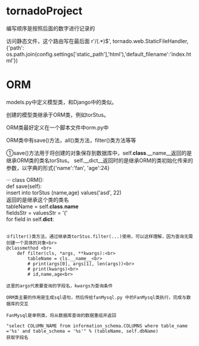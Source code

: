 # tornadoProject
编写顺序是按照后面的数字进行记录的

访问静态文件，这个路由写在最后面
r'/(.*)$', tornado.web.StaticFileHandler, {'path': os.path.join(config.settings['static_path'],'html'),'default_filename':'index.html'})


# ORM
models.py中定义模型类，和Django中的类似。

创建的模型类继承于ORM类，例如torStus。

ORM类最好定义在一个脚本文件中orm.py中

ORM类中有save()方法，all()类方法，filter()类方法等等

①save()方法用于将创建的对象保存到数据库中，self.__class__.__name__返回的是继承ORM类的类名torStus。
self.__dict__返回时的是继承ORM的类初始化传来的参数，以字典的形式{'name':'fan', 'age':24} <br>

···
class ORM(): <br>
    def save(self):<br>
        insert into torStus (name,age) values('asd', 22)<br>
        返回的是继承这个类的类名<br>
        tableName = self.__class__.__name__<br>
        fieldsStr = valuesStr = '('<br>
        for field in self.__dict__:<br>
```

②filter()类方法，通过继承类torStus.filter(...)使用，可以这样理解，因为查询无需创建一个具体的对象<br>
@classmethod <br>
    def filter(cls, *args, **kwargs):<br>
        tableName = cls.__name__<br>
        # print(args[0], args[1], len(args))<br>
        # print(kwargs)<br>
        # id,name,age<br>

这里的args代表要查询的字段名，kwargs为查询条件

ORM类主要的作用是生成sql语句，然后传给fanMysql.py 中的FanMysql类执行，完成与数据库的交互

FanMysql是单例类，将从数据库查询的数据重组并返回

"select COLUMN_NAME from information_schema.COLUMNS where table_name ='%s' and table_schema = '%s'" % (tableName, self.dbName)
获取字段名
